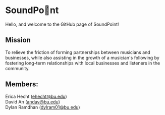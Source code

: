 # SoundPo📍nt

Hello, and welcome to the GitHub page of SoundPoint!

## Mission
To relieve the friction of forming partnerships between musicians and businesses, while also assisting in the growth of a musician's following by fostering long-term relationships with local businesses and listeners in the community.

## Members:
Erica Hecht (ehecht@bu.edu) <br>
David An (andav@bu.edu) <br>
Dylan Ramdhan (dylram01@bu.edu)
